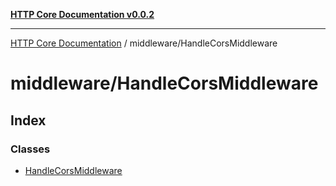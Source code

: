 [**HTTP Core Documentation v0.0.2**](../../README.md)

***

[HTTP Core Documentation](../../modules.md) / middleware/HandleCorsMiddleware

# middleware/HandleCorsMiddleware

## Index

### Classes

- [HandleCorsMiddleware](classes/HandleCorsMiddleware.md)
